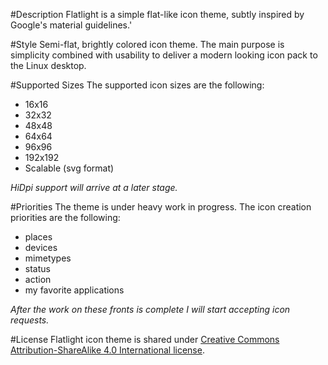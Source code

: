 #Description
Flatlight is a simple flat-like icon theme, subtly inspired by Google's material guidelines.'

#Style
Semi-flat, brightly colored icon theme. The main purpose is simplicity combined with usability to deliver a modern looking icon pack to the Linux desktop.

#Supported Sizes
The supported icon sizes are the following:
- 16x16
- 32x32
- 48x48
- 64x64
- 96x96
- 192x192
- Scalable (svg format)

*HiDpi support will arrive at a later stage.*

#Priorities
The theme is under heavy work in progress. The icon creation priorities are the following:
- places
- devices
- mimetypes
- status
- action
- my favorite applications

*After the work on these fronts is complete I will start accepting icon requests.*

#License
Flatlight icon theme is shared under [Creative Commons Attribution-ShareAlike 4.0 International license](http://creativecommons.org/licenses/by-sa/4.0/).
